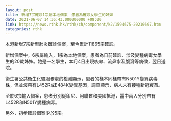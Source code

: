 ```yaml
---
layout: post
title: 新增7宗確診1宗屬本地個案　患者為確診女學生的姊姊
date: 2021-06-07 14:36:43.000000000 +08:00
link: https://news.rthk.hk/rthk/ch/component/k2/1594675-20210607.htm
categories: rthk
---
```


本港新增7宗新型肺炎確診個案，至今累計11865宗確診。

新增個案中，6宗屬輸入，1宗為本地個案，患者為日前確診、涉及變種病毒女學生的20歲姊姊。她是一名學生，本月4日出現咳嗽、流鼻水及腹瀉等病徵，翌日送院。

衞生署公共衞生化驗服務處的檢測顯示，患者的樣本同樣帶有N501Y變異病毒株，但並沒帶有L452R或E484K變異基因，調查顯示，病人未有接種新冠疫苗。

至於6宗輸入個案，患者分別從印尼、阿聯酋和美國抵港，當中兩人分別帶有L452R和N501Y變種病毒。

另外，初步確診個案少於5宗。
